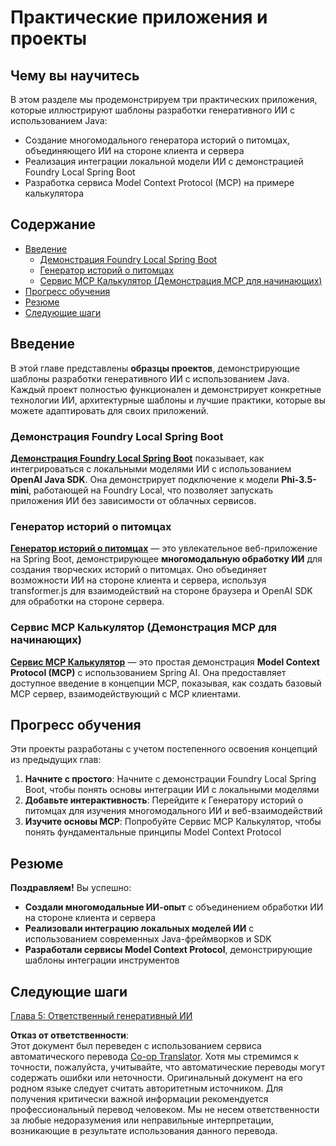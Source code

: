 <!--
CO_OP_TRANSLATOR_METADATA:
{
  "original_hash": "df269f529a172a0197ef28460bf1da9f",
  "translation_date": "2025-07-25T10:41:29+00:00",
  "source_file": "04-PracticalSamples/README.md",
  "language_code": "ru"
}
-->
# Практические приложения и проекты

## Чему вы научитесь
В этом разделе мы продемонстрируем три практических приложения, которые иллюстрируют шаблоны разработки генеративного ИИ с использованием Java:
- Создание многомодального генератора историй о питомцах, объединяющего ИИ на стороне клиента и сервера
- Реализация интеграции локальной модели ИИ с демонстрацией Foundry Local Spring Boot
- Разработка сервиса Model Context Protocol (MCP) на примере калькулятора

## Содержание

- [Введение](../../../04-PracticalSamples)
  - [Демонстрация Foundry Local Spring Boot](../../../04-PracticalSamples)
  - [Генератор историй о питомцах](../../../04-PracticalSamples)
  - [Сервис MCP Калькулятор (Демонстрация MCP для начинающих)](../../../04-PracticalSamples)
- [Прогресс обучения](../../../04-PracticalSamples)
- [Резюме](../../../04-PracticalSamples)
- [Следующие шаги](../../../04-PracticalSamples)

## Введение

В этой главе представлены **образцы проектов**, демонстрирующие шаблоны разработки генеративного ИИ с использованием Java. Каждый проект полностью функционален и демонстрирует конкретные технологии ИИ, архитектурные шаблоны и лучшие практики, которые вы можете адаптировать для своих приложений.

### Демонстрация Foundry Local Spring Boot

**[Демонстрация Foundry Local Spring Boot](foundrylocal/README.md)** показывает, как интегрироваться с локальными моделями ИИ с использованием **OpenAI Java SDK**. Она демонстрирует подключение к модели **Phi-3.5-mini**, работающей на Foundry Local, что позволяет запускать приложения ИИ без зависимости от облачных сервисов.

### Генератор историй о питомцах

**[Генератор историй о питомцах](petstory/README.md)** — это увлекательное веб-приложение на Spring Boot, демонстрирующее **многомодальную обработку ИИ** для создания творческих историй о питомцах. Оно объединяет возможности ИИ на стороне клиента и сервера, используя transformer.js для взаимодействий на стороне браузера и OpenAI SDK для обработки на стороне сервера.

### Сервис MCP Калькулятор (Демонстрация MCP для начинающих)

**[Сервис MCP Калькулятор](mcp/calculator/README.md)** — это простая демонстрация **Model Context Protocol (MCP)** с использованием Spring AI. Она предоставляет доступное введение в концепции MCP, показывая, как создать базовый MCP сервер, взаимодействующий с MCP клиентами.

## Прогресс обучения

Эти проекты разработаны с учетом постепенного освоения концепций из предыдущих глав:

1. **Начните с простого**: Начните с демонстрации Foundry Local Spring Boot, чтобы понять основы интеграции ИИ с локальными моделями
2. **Добавьте интерактивность**: Перейдите к Генератору историй о питомцах для изучения многомодального ИИ и веб-взаимодействий
3. **Изучите основы MCP**: Попробуйте Сервис MCP Калькулятор, чтобы понять фундаментальные принципы Model Context Protocol

## Резюме

**Поздравляем!** Вы успешно:

- **Создали многомодальные ИИ-опыт** с объединением обработки ИИ на стороне клиента и сервера
- **Реализовали интеграцию локальных моделей ИИ** с использованием современных Java-фреймворков и SDK
- **Разработали сервисы Model Context Protocol**, демонстрирующие шаблоны интеграции инструментов

## Следующие шаги

[Глава 5: Ответственный генеративный ИИ](../05-ResponsibleGenAI/README.md)

**Отказ от ответственности**:  
Этот документ был переведен с использованием сервиса автоматического перевода [Co-op Translator](https://github.com/Azure/co-op-translator). Хотя мы стремимся к точности, пожалуйста, учитывайте, что автоматические переводы могут содержать ошибки или неточности. Оригинальный документ на его родном языке следует считать авторитетным источником. Для получения критически важной информации рекомендуется профессиональный перевод человеком. Мы не несем ответственности за любые недоразумения или неправильные интерпретации, возникающие в результате использования данного перевода.